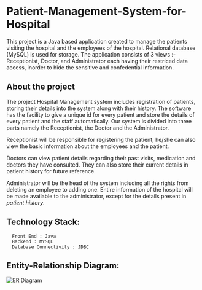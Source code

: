 # Patient-Management-System-for-Hospital

This project is a Java based application created to manage the patients visiting the hospital and the employees of the hospital. Relational database (MySQL) is used for storage. The application consists of 3 views :- Receptionist, Doctor, and Administrator each having their restriced data access, inorder to hide the sensitive and confedential information. 

## About the project

The project Hospital Management system includes registration of patients,
storing their details into the system along with their history. The software
has the facility to give a unique id for every patient and store the details of
every patient and the staff automatically. Our system is divided into three
parts namely the Receptionist, the Doctor and the Administrator.

Receptionist will be responsible for registering the patient, he/she can also
view the basic information about the employees and the patient.

Doctors can view patient details regarding their past visits, medication and doctors they have consulted. They can also store their current details in patient history for future reference.

Administrator will be the head of the system including all the rights from
deleting an employee to adding one. Entire information of the hospital will
be made available to the administrator, except for the details present in *patient history*.

## Technology Stack:
      Front End : Java
      Backend : MYSQL
      Database Connectivity : JDBC

## Entity-Relationship Diagram:

![ER Diagram](https://user-images.githubusercontent.com/55548416/129476854-133e19a9-fa9c-4f87-8ae3-03dc837df3da.png)




